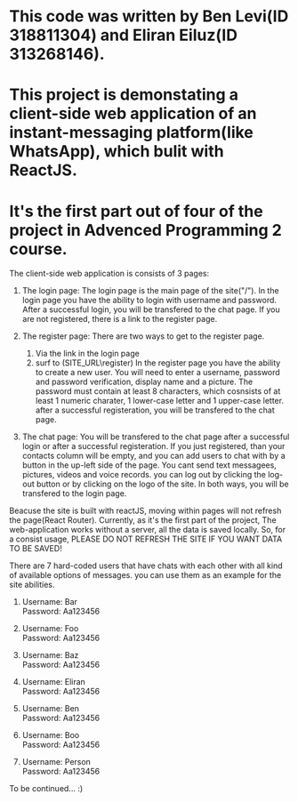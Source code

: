 # This code was written by Ben Levi(ID 318811304) and Eliran Eiluz(ID 313268146). 
# This project is demonstating a client-side web application of an instant-messaging platform(like WhatsApp), which bulit with ReactJS.
# It's the first part out of four of the project in Advenced Programming 2 course.


The client-side web application is consists of 3 pages:

1. The login page:
   The login page is the main page of the site("/"). In the login page you have the ability to login with username and password. After a successful login, you
   will be transfered to the chat page. If you are not registered, there is a link to the register page.
   
2. The register page:
   There are two ways to get to the register page. 
   1. Via the link in the login page
   2. surf to (SITE_URL\register)
   In the register page you have the ability to create a new user. You will need to enter a username, password and password verification, display name and a picture.
   The password must contain at least 8 characters, which cosnsists of at least 1 numeric charater, 1 lower-case letter and 1 upper-case letter.
   after a successful registeration, you will be transfered to the chat page.
   
 3. The chat page:
    You will be transfered to the chat page after a successful login or after a successful registeration. If you just registered, than your contacts column will be empty, 
    and you can add users to chat with by a button in the up-left side of the page. You cant send text messagees, pictures, videos and voice records.
    you can log out by clicking the log-out button or by clicking on the logo of the site. In both ways, you will be transfered to the login page.

Beacuse the site is built with reactJS, moving within pages will not refresh the page(React Router). Currently, as it's the first part of the project, 
The web-application works without a server, all the data is saved locally.
So, for a consist usage, PLEASE DO NOT REFRESH THE SITE IF YOU WANT DATA TO BE SAVED!

There are 7 hard-coded users that have chats with each other with all kind of available options of messages. you can use them as an example for the site abilities.

1. Username: Bar<br />
Password: Aa123456

2. Username: Foo<br />
Password: Aa123456

3. Username: Baz<br />
Password: Aa123456

4. Username: Eliran<br />
Password: Aa123456

5. Username: Ben<br />
Password: Aa123456

6. Username: Boo<br />
Password: Aa123456

7. Username: Person<br />
Password: Aa123456

To be continued... :)
